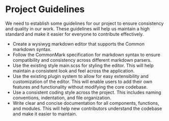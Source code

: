 # Project Guidelines
    
We need to establish some guidelines for our project to ensure consistency and quality in our work. These guidelines will help us maintain a high standard and make it easier for everyone to contribute effectively.

* Create a wysiwyg markdown editor that supports the Common markdown syntax.
* Follow the CommonMark specification for markdown syntax to ensure compatibility and consistency across different markdown parsers.
* Use the existing style main.scss for styling the editor. This will help maintain a consistent look and feel across the application.
* Use the existing plugin system to allow for easy extensibility and customization of the editor. This will enable users to add their own features and functionality without modifying the core codebase.
* Use a consistent coding style across the project. This includes naming conventions, indentation, and file organization.
* Write clear and concise documentation for all components, functions, and modules. This will help new contributors understand the codebase and make it easier to maintain.
